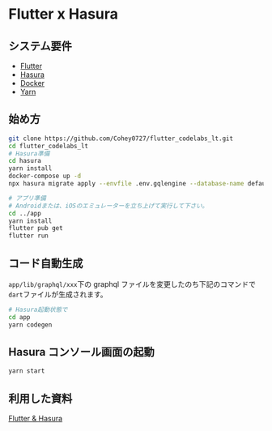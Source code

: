 # Flutter x Hasura

## システム要件

- [Flutter](https://docs.flutter.dev/get-started/install)
- [Hasura](https://hasura.io/)
- [Docker](https://www.docker.com/products/docker-desktop/)
- [Yarn](https://yarnpkg.com/)

## 始め方

```sh
git clone https://github.com/Cohey0727/flutter_codelabs_lt.git
cd flutter_codelabs_lt
# Hasura準備
cd hasura
yarn install
docker-compose up -d
npx hasura migrate apply --envfile .env.gqlengine --database-name default

# アプリ準備
# Androidまたは、iOSのエミュレーターを立ち上げて実行して下さい。
cd ../app
yarn install
flutter pub get
flutter run
```

## コード自動生成

`app/lib/graphql/xxx`下の graphql ファイルを変更したのち下記のコマンドで`dart`ファイルが生成されます。

```sh
# Hasura起動状態で
cd app
yarn codegen
```

## Hasura コンソール画面の起動

```sh
yarn start
```

## 利用した資料

[Flutter & Hasura](https://docs.google.com/presentation/d/1UpG50JZ2yR1H03n2B25ylyWkUpac1yLfPOWGi3KONns/edit#slide=id.g145eef0e10b_0_92)
